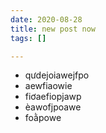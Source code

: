 ```yaml
---
date: 2020-08-28
title: new post now
tags: []

---
```

* qưdejoiawejfpo
* aewfiaowie
* fiơaefiopjawp
* èawofjpoawe
* foằpowe